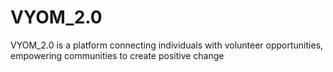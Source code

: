 # VYOM_2.0
VYOM_2.0 is a platform connecting individuals with volunteer opportunities, empowering communities to create positive change
